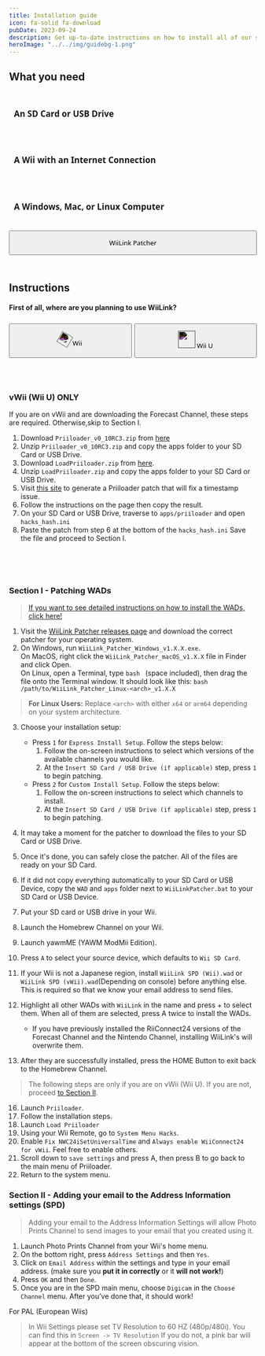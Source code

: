 ```yaml
---
title: Installation guide
icon: fa-solid fa-download
pubDate: 2023-09-24
description: Get up-to-date instructions on how to install all of our services!
heroImage: "../../img/guidebg-1.png"
---
```

## What you need

<div style="display:flex; gap:5px; justify-content:space-between; flex-wrap:wrap; position:relative;"><h4 style="font-size:17px; font-family:system-ui; padding:10px; border:0px solid #00000060; border-radius:8px;"><i class="fa-solid fa-sd-card"></i> An SD Card or USB Drive</h4> <h4 style="font-size:17px; font-family:system-ui; padding:10px; border:0px solid #00000060; border-radius:8px;"><i class="fa-solid fa-globe"></i> A Wii with an Internet Connection</h4> <h4 style="font-size:17px; font-family:system-ui; padding:10px; border:0px solid #00000060; border-radius:8px;"><i class="fa-solid fa-desktop"></i> A Windows, Mac, or Linux Computer</h4></div>

<div style="width:100%; height:40px; margin-top:5px;  border-radius:8px;  position:relative;">
<a href="https://github.com/WiiLink24/WiiLink24-Patcher/releases"><button type="button" style="width:100%; height:50px;  font-family:system-ui;" class="btn1 btn btn-success"><i class="fa-solid fa-download"></i> WiiLink Patcher</button></a>
</div>
</br>
</br>

## Instructions
#### First of all, where are you planning to use WiiLink?

<div style="display:grid; grid-template-columns:repeat(auto-fit, minmax(200px, 1fr));  margin-bottom:100px; gap:5px; flex-wrap:wrap; position:relative;">
<div style="width:100%; height:40px; margin-top:5px;  border-radius:8px;  position:relative;">
<a href="#wii"><button type="button" style="width:100%; height:70px;  font-family:system-ui;" class="btn1 btn btn-secondary"><img src="../../img/wiimote.png" style="rotate:30deg; filter:invert(1);" height="25px"> Wii</button></a>
</div>
<div style="width:100%; height:40px; margin-top:5px;  border-radius:8px;  position:relative;">
<a href="#vwii"><button type="button" style="width:100%; height:70px;  font-family:system-ui;" class="btn1 btn btn-primary"><img src="../../img/gamepad.png" style="filter:invert(1);" height="35px"> Wii U</button></a>
</div>
</div>

<div id="vwii"></div>

### vWii (Wii U) ONLY

<l class="notice warn">If you are on vWii and are downloading the Forecast Channel, these steps are required. Otherwise,skip to Section I.</l>


1. Download `Priiloader_v0_10RC3.zip` from [here](https://github.com/DacoTaco/priiloader/releases/tag/0.10.0-RC3)
2. Unzip `Priiloader_v0_10RC3.zip` and copy the apps folder to your SD Card or USB Drive.
3. Download `LoadPriiloader.zip` from [here](https://cdn.discordapp.com/attachments/1078842520420765819/1131340628895219895/LoadPriiloader.zip).
4. Unzip `LoadPriiloader.zip` and copy the apps folder to your SD Card or USB Drive.
5. Visit [this site](https://garyodernichts.github.io/priiloader-patch-gen/) to generate a Priiloader patch that will fix a timestamp issue.
6. Follow the instructions on the page then copy the result.
7. On your SD Card or USB Drive, traverse to `apps/priiloader` and open `hacks_hash.ini`
8. Paste the patch from step 6 at the bottom of the `hacks_hash.ini` Save the file and proceed to Section I.
</br>
</br>
</br>

<div id="wii"></div>

### Section I - Patching WADs

> [If you want to see detailed instructions on how to install the WADs, click here!](YAWMModMiiEdition)


1. Visit the [WiiLink Patcher releases page](https://github.com/WiiLink24/WiiLink24-Patcher/releases) and download the correct patcher for your operating system.
2. On Windows, run `WiiLink_Patcher_Windows_v1.X.X.exe`. <br>
On MacOS, right click the `WiiLink_Patcher_macOS_v1.X.X` file in Finder and click Open. <br>
On Linux, open a Terminal, type `bash ` (space included), then drag the file onto the Terminal window. It should look like this: `bash /path/to/WiiLink_Patcher_Linux-<arch>_v1.X.X`

> **For Linux Users:** Replace `<arch>` with either `x64` or `arm64` depending on your system architecture.

3. Choose your installation setup:
    - Press `1` for `Express Install Setup`. Follow the steps below:
        1. Follow the on-screen instructions to select which versions of the available channels you would like.
        2. At the `Insert SD Card / USB Drive (if applicable)` step, press `1` to begin patching.
    - Press `2` for `Custom Install Setup`. Follow the steps below:
        1. Follow the on-screen instructions to select which channels to install.
        2. At the `Insert SD Card / USB Drive (if applicable)` step, press `1` to begin patching.
4. It may take a moment for the patcher to download the files to your SD Card or USB Drive.
5. Once it's done, you can safely close the patcher. All of the files are ready on your SD Card.
6. If it did not copy everything automatically to your SD Card or USB Device, copy the `WAD` and `apps` folder next to `WiiLinkPatcher.bat` to your SD Card or USB Device.
7. Put your SD card or USB drive in your Wii.
8. Launch the Homebrew Channel on your Wii.
9. Launch yawmME (YAWM ModMii Edition).
12. Press `A` to select your source device, which defaults to `Wii SD Card`.
13. If your Wii is not a Japanese region, install `WiiLink SPD (Wii).wad` or `WiiLink SPD (vWii).wad`(Depending on console) before anything else. This is required so that we know your email address to send files.
14. Highlight all other WADs with `WiiLink` in the name and press + to select them. When all of them are selected, press A twice to install the WADs.
    - If you have previously installed the RiiConnect24 versions of the Forecast Channel and the Nintendo Channel, installing WiiLink's will overwrite them.

15. After they are successfully installed, press the HOME Button to exit back to the Homebrew Channel.

> The following steps are only if you are on vWii (Wii U). If you are not, proceed [to Section II](#section-ii---adding-your-email-to-the-address-information-settings-spd).


16. Launch `Priiloader`.
17. Follow the installation steps.
17. Launch `Load Priiloader`
19. Using your Wii Remote, go to `System Menu Hacks`.
20. Enable `Fix NWC24iSetUniversalTime` and `Always enable WiiConnect24 for vWii`. Feel free to enable others.
21. Scroll down to `save settings` and press A, then press B to go back to the main menu of Priiloader.
22. Return to the system menu.

### Section II - Adding your email to the Address Information settings (SPD)

> Adding your email to the Address Information Settings will allow Photo Prints Channel to send images to your email that you created using it.

1. Launch Photo Prints Channel from your Wii's home menu.
2. On the bottom right, press `Address Settings` and then `Yes`.
3. Click on `Email Address` within the settings and type in your email address. (make sure you **put it in correctly** or it **will not work!**)
4. Press `OK` and then `Done`.
5. Once you are in the SPD main menu, choose `Digicam` in the `Choose Channel` menu. After you’ve done that, it should work!

For PAL (European Wiis)<br>
> In Wii Settings please set TV Resolution to 60 HZ (480p/480i). You can find this in `Screen -> TV Resolution` If you do not, a pink bar will appear at the bottom of the screen obscuring vision.

